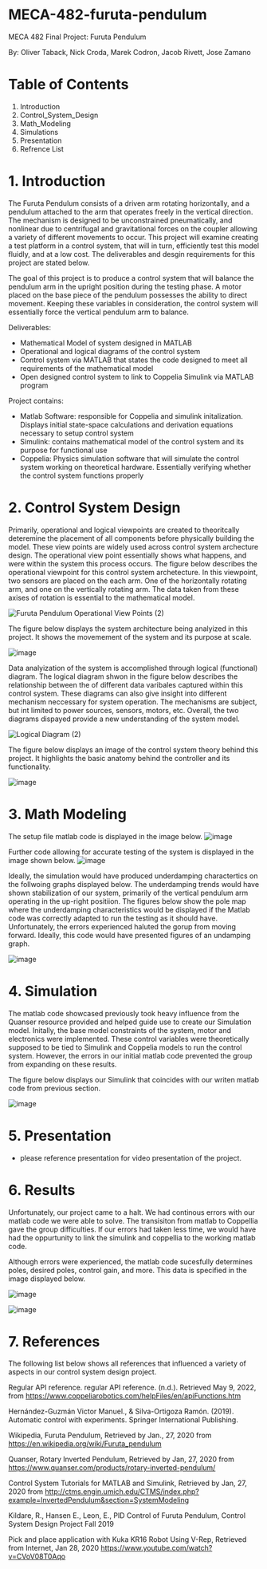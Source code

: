 # MECA-482-furuta-pendulum
MECA 482 Final Project: Furuta Pendulum

By: Oliver Taback, Nick Croda, Marek Codron, Jacob Rivett, Jose Zamano

# Table of Contents
  1. Introduction
  2. Control_System_Design
  3. Math_Modeling
  4. Simulations
  5. Presentation
  6. Refrence List 

# 1. Introduction 
The Furuta Pendulum consists of a driven arm rotating horizontally, and a pendulum attached to the arm that operates freely in the vertical direction. The mechanism is designed to be unconstrained pneumatically, and nonlinear due to centrifugal and gravitational forces on the coupler allowing a variety of different movements to occur. This project will examine creating a test platform in a control system, that will in turn, efficiently test this model fluidly, and at a low cost. The deliverables and desgin requirements for this project are stated below.

The goal of this project is to produce a control system that will balance the pendulum arm in the upright position during the testing phase. A motor placed on the base piece of the pendulum possesses the ability to direct movement. Keeping these variables in consideration, the control system will essentially force the vertical pendulum arm to balance. 

Deliverables: 
  - Mathematical Model of system designed in MATLAB
  - Operational and logical diagrams of the control system
  - Control system via MATLAB that states the code designed to meet all requirements of the mathematical model 
  - Open designed control system to link to Coppelia Simulink via MATLAB program

Project contains:
  - Matlab Software: responsible for Coppelia and simulink initalization. Displays initial state-space calculations and derivation equations necessary to setup control system
  - Simulink: contains mathematical model of the control system and its purpose for functional use
  - Coppelia: Physics simulation software that will simulate the control system working on theoretical hardware. Essentially verifying whether the control system functions properly 

# 2. Control System Design 
Primarily, operational and logical viewpoints are created to theoritcally deteremine the placement of all components before physically building the model. These view points are widely used across control system archecture design. The operational view point essentially shows what happens, and were within the system this process occurs. The figure below describes the operational viewpoint for this control system archetecture. In this viewpoint, two sensors are placed on the each arm. One of the horizontally rotating arm, and one on the vertically rotating arm. The data taken from these axises of rotation is essential to the mathematical model. 

![Furuta Pendulum Operational View Points (2)](https://user-images.githubusercontent.com/103209385/168148443-cedd4c9c-813b-49d3-a2b3-9fe3d36d0f1d.jpg) 

The figure below displays the system architecture being analyized in this project. It shows the movemement of the system and its purpose at scale. 


![image](https://user-images.githubusercontent.com/103209385/167541313-5af5c753-19fa-494f-922a-f64d5a656e25.png)




Data analyization of the system is accomplished through logical (functional) diagram. The logical diagram shwon in the figure below describes the relationship between the of different data varibales captured within this control system. These diagrams can also give insight into different mechanism neccessary for system operation. The mechanisms are subject, but int limited to power sources, sensors, motors, etc. Overall, the two diagrams dispayed provide a new understanding of the system model.

![Logical Diagram  (2)](https://user-images.githubusercontent.com/103209385/168144217-28d10323-8986-4ba0-886d-110aa92e29d1.jpg)



The figure below displays an image of the control system theory behind this project. It highlights the basic anatomy behind the controller and its functionality.

![image](https://user-images.githubusercontent.com/103209385/167540489-10cbdfe6-5e80-4cb7-8394-fd5e4566cc8f.png)



# 3. Math Modeling  

The setup file matlab code is displayed in the image below.
![image](https://user-images.githubusercontent.com/103209385/169362050-927ab8b1-f36f-4abe-9090-c63d94cc791f.png)

Further code allowing for accurate testing of the system is displayed in the image shown below.
![image](https://user-images.githubusercontent.com/103209385/169362427-38c3c468-05e7-4142-9061-fe611a08953e.png)




Ideally, the simulation would have produced underdamping charactertics on the follwoing graphs displayed below. The underdamping trends would have shown stabilization of our system, primarily of the vertical pendulum arm operating in the up-right positiion. The figures below show the pole map where the underdamping characteristics would be displayed if the Matlab code was correctly adapted to run the testing as it should have. Unfortunately, the errors experienced haluted the gorup from moving forward. Ideally, this code would have presented figures of an undamping graph. 

![image](https://user-images.githubusercontent.com/103209385/169365442-b8b34a7b-9c50-4f74-888c-c13b4d0ffc2c.png)




# 4. Simulation

The matlab code showcased previously took heavy influence from the Quanser resource provided and helped guide use to create our Simulation model. Initally, the base model constraints of the system, motor and electronics were implemented. These control variables were theoretically supposed to be tied to Simulink and Coppelia models to run the control system. However, the errors in our initial matlab code prevented the group from expanding on these results.

The figure below displays our Simulink that coincides with our writen matlab code from previous section. 

![image](https://user-images.githubusercontent.com/103209385/167558207-1916dad6-f06a-4ce7-a109-fccf4dbc34c6.png)


# 5. Presentation

- please reference presentation for video presentation of the project.

# 6. Results 

Unfortunately, our project came to a halt. We had continous errors with our matlab code we were able to solve. The transisiton from matlab to Coppellia gave the group difficulties. If our errors had taken less time, we would have had the oppurtunity to link the simulink and coppellia to the working matlab code.

Although errors were experienced, the matlab code sucesfully determines poles, desired poles, control gain, and more. This data is specified in the image displayed below.

![image](https://user-images.githubusercontent.com/103209385/169360845-6537d99d-fca9-4a16-aa16-0920e958d9c8.png)


![image](https://user-images.githubusercontent.com/103209385/169357676-0b6243ce-5465-4609-912a-0c258026b107.png)


# 7. References 

The following list below shows all references that influenced a variety of aspects in our control system design project.

Regular API reference. regular API reference. (n.d.). Retrieved May 9, 2022, from https://www.coppeliarobotics.com/helpFiles/en/apiFunctions.htm

Hernández-Guzmán Victor Manuel., & Silva-Ortigoza Ramón. (2019). Automatic control with experiments. Springer International Publishing.

Wikipedia, Furuta Pendulum, Retrieved by Jan., 27, 2020 from
https://en.wikipedia.org/wiki/Furuta_pendulum

Quanser, Rotary Inverted Pendulum, Retrieved by Jan, 27, 2020 from
https://www.quanser.com/products/rotary-inverted-pendulum/

Control System Tutorials for MATLAB and Simulink, Retrieved by Jan, 27, 2020 from
http://ctms.engin.umich.edu/CTMS/index.php?example=InvertedPendulum&section=SystemModeling

Kildare, R., Hansen E., Leon, E., PID Control of Furuta Pendulum, Control System Design Project Fall
2019

Pick and place application with Kuka KR16 Robot Using V-Rep, Retrieved from Internet, Jan 28, 2020
https://www.youtube.com/watch?v=CVoV08T0Aqo
